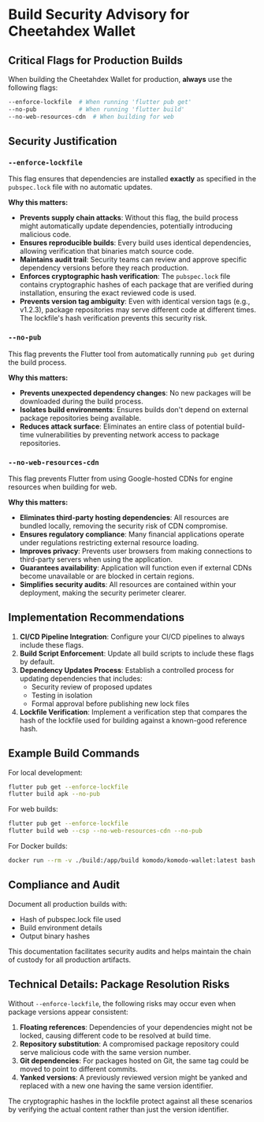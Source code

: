 # Build Security Advisory for Cheetahdex Wallet

## Critical Flags for Production Builds

When building the Cheetahdex Wallet for production, **always** use the following flags:

```bash
--enforce-lockfile  # When running 'flutter pub get'
--no-pub            # When running 'flutter build'
--no-web-resources-cdn  # When building for web
```

## Security Justification

### `--enforce-lockfile`

This flag ensures that dependencies are installed **exactly** as specified in the `pubspec.lock` file with no automatic updates.

**Why this matters:**

- **Prevents supply chain attacks**: Without this flag, the build process might automatically update dependencies, potentially introducing malicious code.
- **Ensures reproducible builds**: Every build uses identical dependencies, allowing verification that binaries match source code.
- **Maintains audit trail**: Security teams can review and approve specific dependency versions before they reach production.
- **Enforces cryptographic hash verification**: The `pubspec.lock` file contains cryptographic hashes of each package that are verified during installation, ensuring the exact reviewed code is used.
- **Prevents version tag ambiguity**: Even with identical version tags (e.g., v1.2.3), package repositories may serve different code at different times. The lockfile's hash verification prevents this security risk.

### `--no-pub`

This flag prevents the Flutter tool from automatically running `pub get` during the build process.

**Why this matters:**

- **Prevents unexpected dependency changes**: No new packages will be downloaded during the build process.
- **Isolates build environments**: Ensures builds don't depend on external package repositories being available.
- **Reduces attack surface**: Eliminates an entire class of potential build-time vulnerabilities by preventing network access to package repositories.

### `--no-web-resources-cdn`

This flag prevents Flutter from using Google-hosted CDNs for engine resources when building for web.

**Why this matters:**

- **Eliminates third-party hosting dependencies**: All resources are bundled locally, removing the security risk of CDN compromise.
- **Ensures regulatory compliance**: Many financial applications operate under regulations restricting external resource loading.
- **Improves privacy**: Prevents user browsers from making connections to third-party servers when using the application.
- **Guarantees availability**: Application will function even if external CDNs become unavailable or are blocked in certain regions.
- **Simplifies security audits**: All resources are contained within your deployment, making the security perimeter clearer.

## Implementation Recommendations

1. **CI/CD Pipeline Integration**: Configure your CI/CD pipelines to always include these flags.
2. **Build Script Enforcement**: Update all build scripts to include these flags by default.
3. **Dependency Updates Process**: Establish a controlled process for updating dependencies that includes:
   - Security review of proposed updates
   - Testing in isolation
   - Formal approval before publishing new lock files
4. **Lockfile Verification**: Implement a verification step that compares the hash of the lockfile used for building against a known-good reference hash.

## Example Build Commands

For local development:

```bash
flutter pub get --enforce-lockfile
flutter build apk --no-pub
```

For web builds:

```bash
flutter pub get --enforce-lockfile
flutter build web --csp --no-web-resources-cdn --no-pub
```

For Docker builds:

```bash
docker run --rm -v ./build:/app/build komodo/komodo-wallet:latest bash -c "flutter pub get --enforce-lockfile && flutter build apk --no-pub --release"
```

## Compliance and Audit

Document all production builds with:

- Hash of pubspec.lock file used
- Build environment details
- Output binary hashes

This documentation facilitates security audits and helps maintain the chain of custody for all production artifacts.

## Technical Details: Package Resolution Risks

Without `--enforce-lockfile`, the following risks may occur even when package versions appear consistent:

1. **Floating references**: Dependencies of your dependencies might not be locked, causing different code to be resolved at build time.
2. **Repository substitution**: A compromised package repository could serve malicious code with the same version number.
3. **Git dependencies**: For packages hosted on Git, the same tag could be moved to point to different commits.
4. **Yanked versions**: A previously reviewed version might be yanked and replaced with a new one having the same version identifier.

The cryptographic hashes in the lockfile protect against all these scenarios by verifying the actual content rather than just the version identifier.
